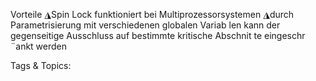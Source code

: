 Vorteile
◮Spin Lock funktioniert bei Multiprozessorsystemen
◮durch Parametrisierung mit verschiedenen globalen Variab len kann der
gegenseitige Ausschluss auf bestimmte kritische Abschnit te eingeschr ¨ankt
werden

   Tags & Topics:
   